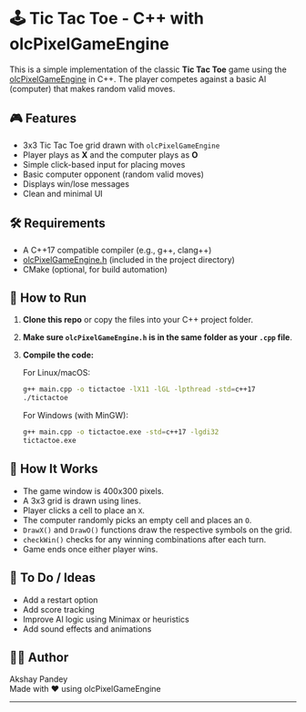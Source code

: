 # 🕹️ Tic Tac Toe - C++ with olcPixelGameEngine

This is a simple implementation of the classic **Tic Tac Toe** game using the [olcPixelGameEngine](https://github.com/OneLoneCoder/olcPixelGameEngine) in C++. The player competes against a basic AI (computer) that makes random valid moves.

## 🎮 Features

- 3x3 Tic Tac Toe grid drawn with `olcPixelGameEngine`
- Player plays as **X** and the computer plays as **O**
- Simple click-based input for placing moves
- Basic computer opponent (random valid moves)
- Displays win/lose messages
- Clean and minimal UI

## 🛠️ Requirements

- A C++17 compatible compiler (e.g., g++, clang++)
- [olcPixelGameEngine.h](https://github.com/OneLoneCoder/olcPixelGameEngine) (included in the project directory)
- CMake (optional, for build automation)

## 🧾 How to Run

1. **Clone this repo** or copy the files into your C++ project folder.

2. **Make sure `olcPixelGameEngine.h` is in the same folder as your `.cpp` file**.

3. **Compile the code:**

   For Linux/macOS:
   ```bash
   g++ main.cpp -o tictactoe -lX11 -lGL -lpthread -std=c++17
   ./tictactoe
   ```

   For Windows (with MinGW):
   ```bash
   g++ main.cpp -o tictactoe.exe -std=c++17 -lgdi32
   tictactoe.exe
   ```

## 🧠 How It Works

- The game window is 400x300 pixels.
- A 3x3 grid is drawn using lines.
- Player clicks a cell to place an `X`.
- The computer randomly picks an empty cell and places an `O`.
- `DrawX()` and `DrawO()` functions draw the respective symbols on the grid.
- `checkWin()` checks for any winning combinations after each turn.
- Game ends once either player wins.

## 📌 To Do / Ideas

- Add a restart option
- Add score tracking
- Improve AI logic using Minimax or heuristics
- Add sound effects and animations

## 👨‍💻 Author

Akshay Pandey  
Made with ❤️ using olcPixelGameEngine

---
